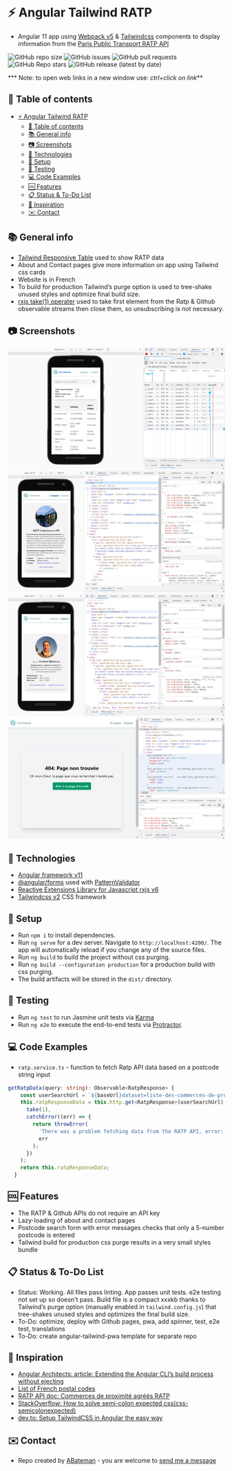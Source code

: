 # :zap: Angular Tailwind RATP

* Angular 11 app using [Webpack v5](https://webpack.js.org/) & [Tailwindcss](https://developers.google.com/chart/) components to display information from the [Paris Public Transport RATP API](https://data.ratp.fr/explore/?sort=modified&refine.publisher=RATP)

![GitHub repo size](https://img.shields.io/github/repo-size/AndrewJBateman/angular-tailwind-ratp?style=for-the-badge)
![GitHub issues](https://img.shields.io/github/issues/AndrewJBateman/angular-tailwind-ratp?style=for-the-badge)
![GitHub pull requests](https://img.shields.io/github/issues-pr/AndrewJBateman/angular-tailwind-ratp?style=for-the-badge)
![GitHub Repo stars](https://img.shields.io/github/stars/AndrewJBateman/angular-tailwind-ratp?style=for-the-badge)
![GitHub release (latest by date)](https://img.shields.io/github/v/release/AndrewJBateman/angular-tailwind-ratp?style=for-the-badge)

*** Note: to open web links in a new window use: _ctrl+click on link_**

## :page_facing_up: Table of contents

* [:zap: Angular Tailwind RATP](#zap-angular-tailwind-ratp)
  * [:page_facing_up: Table of contents](#page_facing_up-table-of-contents)
  * [:books: General info](#books-general-info)
  * [:camera: Screenshots](#camera-screenshots)
  * [:signal_strength: Technologies](#signal_strength-technologies)
  * [:floppy_disk: Setup](#floppy_disk-setup)
  * [:wrench: Testing](#wrench-testing)
  * [:computer: Code Examples](#computer-code-examples)
  * [:cool: Features](#cool-features)
  * [:clipboard: Status & To-Do List](#clipboard-status--to-do-list)
  * [:clap: Inspiration](#clap-inspiration)
  * [:envelope: Contact](#envelope-contact)

## :books: General info

* [Tailwind Responsive Table](https://tailwindcomponents.com/component/responsive-table-1) used to show RATP data
* About and Contact pages give more information on app using Tailwind css cards
* Website is in French
* To build for production Tailwind’s purge option is used to tree-shake unused styles and optimize final build size.
* [rxjs take(1) operater](https://advancedweb.hu/rxjs-the-differences-between-first-take-1-and-single/) used to take first element from the Ratp & Github observable streams then close them, so unsubscribing is not necessary.

## :camera: Screenshots

![Example screenshot](./img/ratp.jpg)
![Example screenshot](./img/about.jpg)
![Example screenshot](./img/contact.jpg)
![Example screenshot](./img/notfound.jpg)

## :signal_strength: Technologies

* [Angular framework v11](https://angular.io/)
* [@angular/forms](https://angular.io/api/forms) used with [PatternValidator](https://angular.io/api/forms/PatternValidator)
* [Reactive Extensions Library for Javascript rxjs v6](https://rxjs.dev/)
* [Tailwindcss v2](https://tailwindcss.com/) CSS framework

## :floppy_disk: Setup

* Run `npm i` to install dependencies.
* Run `ng serve` for a dev server. Navigate to `http://localhost:4200/`. The app will automatically reload if you change any of the source files.
* Run `ng build` to build the project without css purging.
* Run `ng build --configuration production` for a production build with css purging.
* The build artifacts will be stored in the `dist/` directory.

## :wrench: Testing

* Run `ng test` to run Jasmine unit tests via [Karma](https://karma-runner.github.io)
* Run `ng e2e` to execute the end-to-end tests via [Protractor](http://www.protractortest.org/).

## :computer: Code Examples

* `ratp.service.ts` - function to fetch Ratp API data based on a postcode string input

```typescript
getRatpData(query: string): Observable<RatpResponse> {
    const userSearchUrl = `${baseUrl}dataset=liste-des-commerces-de-proximite-agrees-ratp&q=${query}&rows=1052&sort=-code_postal&facet=tco_libelle&facet=code_postal`;
    this.ratpResponseData = this.http.get<RatpResponse>(userSearchUrl).pipe(
      take(1),
      catchError((err) => {
        return throwError(
          'There was a problem fetching data from the RATP API, error: ',
          err
        );
      })
    );
    return this.ratpResponseData;
  }
```

## :cool: Features

* The RATP & Github APIs do not require an API key
* Lazy-loading of about and contact pages
* Postcode search form with error messages checks that only a 5-number postcode is entered
* Tailwind build for production css purge results in a very small styles bundle

## :clipboard: Status & To-Do List

* Status: Working. All files pass linting. App passes unit tests. e2e testing not set up so doesn't pass. Build file is a compact xxxkb thanks to Tailwind’s purge option (manually enabled in `tailwind.config.js`) that tree-shakes unused styles and optimizes the final build size.
* To-Do: optimize, deploy with Github pages, pwa, add spinner, test, e2e test, translations
* To-Do: create angular-tailwind-pwa template for separate repo

## :clap: Inspiration

* [Angular Architects: article: Extending the Angular CLI’s build process without ejecting](https://www.angulararchitects.io/aktuelles/extending-the-angular-clis-build-process/)
* [List of French postal codes](http://www.bioreference.net/encyclopedia/wikipedia/l/li/list_of_french_postal_codes.html)
* [RATP API doc: Commerces de proximité agréés RATP](https://dataratp2.opendatasoft.com/explore/dataset/liste-des-commerces-de-proximite-agrees-ratp/api/?sort=code_postal)
* [StackOverflow: How to solve semi-colon expected css(css-semicolonexpected)](https://stackoverflow.com/questions/61443484/how-to-solve-semi-colon-expected-csscss-semicolonexpected)
* [dev.to: Setup TailwindCSS in Angular the easy way](https://dev.to/angular/setup-tailwindcss-in-angular-the-easy-way-1i5l)

## :envelope: Contact

* Repo created by [ABateman](https://www.andrewbateman.org) - you are welcome to [send me a message](https://andrewbateman.org/contact)
